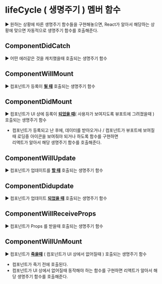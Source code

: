 # lifeCycle ( 생명주기 ) 멤버 함수

▶ 원하는 상황에 따른 생명주기 함수들을 구현해놓으면,  React가 알아서 해당하는 상황에 맞으면 자동적으로 생명주기 함수를 호출해준다.

## ComponentDidCatch 

▶ 어떤 에러같은 것을 캐치했을때 호출되는 생명주기 함수

## ComponentWillMount

▶ 컴포넌트가 등록이 <u>**될 때**</u> 호출되는 생명주기 함수

## ComponentDidMount

▶ 컴포넌트가 UI 상에 등록이 <u>**되었을 때**</u>( 사용자가 보여지도록 뷰포트에 그려졌을때 ) 호출되는 생명주기 함수

- 컴포넌트가 등록되고 난 후에, 데이터를 받아오거나  / 컴포넌트가 뷰포트에 보여질때 로딩중 아이콘을 보여줘야 되거나 하도록 함수를 구현하면<br>리액트가 알아서 해당 생명주기 함수를 호출해준다.

## ComponentWillUpdate

▶ 컴포넌트가 업데이트를 <u>**할 때**</u> 호출되는 생명주기 함수

## ComponentDidupdate

▶ 컴포넌트가 업데이트 <u>**되었을 때**</u> 호출되는 생명주기 함수

## ComponentWillReceiveProps

▶ 컴포넌트가 Props 를 받을때 호출되는 생명주기 함수

## ComponentWillUnMount

▶ 컴포넌트가 **<u>죽을때</u>** ( 컴포넌트가 UI 상에서 없어질때 ) 호출되는 생명주기 함수

- 컴포넌트가 죽기 전에 호출된다.
- 컴포넌트가 UI 상에서 없어질때 동작해야 하는 함수를 구현하면 리액트가 알아서 해당 생명주기 함수를 호출해준다.

